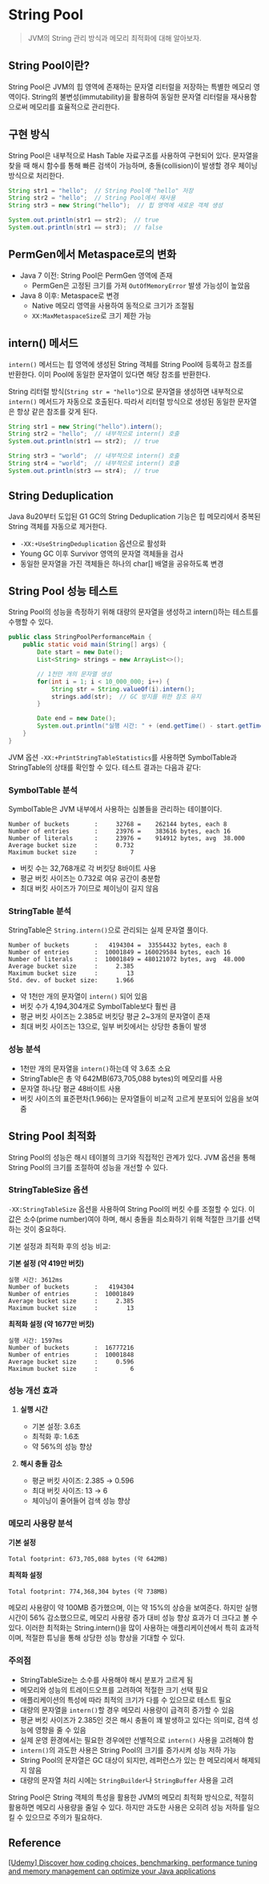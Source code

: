 # String Pool

> JVM의 String 관리 방식과 메모리 최적화에 대해 알아보자.

## String Pool이란?
String Pool은 JVM의 힙 영역에 존재하는 문자열 리터럴을 저장하는 특별한 메모리 영역이다. String의 불변성(immutability)을 활용하여 동일한 문자열 리터럴을 재사용함으로써 메모리를 효율적으로 관리한다.

## 구현 방식
String Pool은 내부적으로 Hash Table 자료구조를 사용하여 구현되어 있다. 문자열을 찾을 때 해시 함수를 통해 빠른 검색이 가능하며, 충돌(collision)이 발생할 경우 체이닝 방식으로 처리한다.

```java
String str1 = "hello";  // String Pool에 "hello" 저장
String str2 = "hello";  // String Pool에서 재사용
String str3 = new String("hello");  // 힙 영역에 새로운 객체 생성

System.out.println(str1 == str2);  // true
System.out.println(str1 == str3);  // false
```

## PermGen에서 Metaspace로의 변화
- Java 7 이전: String Pool은 PermGen 영역에 존재
  - PermGen은 고정된 크기를 가져 `OutOfMemoryError` 발생 가능성이 높았음
- Java 8 이후: Metaspace로 변경
  - Native 메모리 영역을 사용하여 동적으로 크기가 조절됨
  - `XX:MaxMetaspaceSize`로 크기 제한 가능

## intern() 메서드
`intern()` 메서드는 힙 영역에 생성된 String 객체를 String Pool에 등록하고 참조를 반환한다. 이미 Pool에 동일한 문자열이 있다면 해당 참조를 반환한다.

String 리터럴 방식(`String str = "hello"`)으로 문자열을 생성하면 내부적으로 `intern()` 메서드가 자동으로 호출된다. 따라서 리터럴 방식으로 생성된 동일한 문자열은 항상 같은 참조를 갖게 된다.

```java
String str1 = new String("hello").intern();
String str2 = "hello";  // 내부적으로 intern() 호출
System.out.println(str1 == str2);  // true

String str3 = "world";  // 내부적으로 intern() 호출
String str4 = "world";  // 내부적으로 intern() 호출
System.out.println(str3 == str4);  // true
```

## String Deduplication
Java 8u20부터 도입된 G1 GC의 String Deduplication 기능은 힙 메모리에서 중복된 String 객체를 자동으로 제거한다.

- `-XX:+UseStringDeduplication` 옵션으로 활성화
- Young GC 이후 Survivor 영역의 문자열 객체들을 검사
- 동일한 문자열을 가진 객체들은 하나의 char[] 배열을 공유하도록 변경

## String Pool 성능 테스트
String Pool의 성능을 측정하기 위해 대량의 문자열을 생성하고 intern()하는 테스트를 수행할 수 있다.

```java
public class StringPoolPerformanceMain {
    public static void main(String[] args) {
        Date start = new Date();
        List<String> strings = new ArrayList<>();

        // 1천만 개의 문자열 생성
        for(int i = 1; i < 10_000_000; i++) {
            String str = String.valueOf(i).intern();
            strings.add(str);  // GC 방지를 위한 참조 유지
        }

        Date end = new Date();
        System.out.println("실행 시간: " + (end.getTime() - start.getTime()) + "ms");
    }
}
```

JVM 옵션 `-XX:+PrintStringTableStatistics`를 사용하면 SymbolTable과 StringTable의 상태를 확인할 수 있다. 테스트 결과는 다음과 같다:

### SymbolTable 분석
SymbolTable은 JVM 내부에서 사용하는 심볼들을 관리하는 테이블이다.
```text
Number of buckets       :     32768 =    262144 bytes, each 8
Number of entries       :     23976 =    383616 bytes, each 16
Number of literals      :     23976 =    914912 bytes, avg  38.000
Average bucket size     :     0.732
Maximum bucket size     :         7
```
- 버킷 수는 32,768개로 각 버킷당 8바이트 사용
- 평균 버킷 사이즈는 0.732로 여유 공간이 충분함
- 최대 버킷 사이즈가 7이므로 체이닝이 길지 않음

### StringTable 분석
StringTable은 `String.intern()`으로 관리되는 실제 문자열 풀이다.
```text
Number of buckets       :   4194304 =  33554432 bytes, each 8
Number of entries       :  10001849 = 160029584 bytes, each 16
Number of literals      :  10001849 = 480121072 bytes, avg  48.000
Average bucket size     :     2.385
Maximum bucket size     :        13
Std. dev. of bucket size:     1.966
```
- 약 1천만 개의 문자열이 `intern()` 되어 있음
- 버킷 수가 4,194,304개로 SymbolTable보다 훨씬 큼
- 평균 버킷 사이즈는 2.385로 버킷당 평균 2~3개의 문자열이 존재
- 최대 버킷 사이즈는 13으로, 일부 버킷에서는 상당한 충돌이 발생

### 성능 분석
- 1천만 개의 문자열을 `intern()`하는데 약 3.6초 소요
- StringTable은 총 약 642MB(673,705,088 bytes)의 메모리를 사용
- 문자열 하나당 평균 48바이트 사용
- 버킷 사이즈의 표준편차(1.966)는 문자열들이 비교적 고르게 분포되어 있음을 보여줌

## String Pool 최적화
String Pool의 성능은 해시 테이블의 크기와 직접적인 관계가 있다. JVM 옵션을 통해 String Pool의 크기를 조절하여 성능을 개선할 수 있다.

### StringTableSize 옵션
`-XX:StringTableSize` 옵션을 사용하여 String Pool의 버킷 수를 조절할 수 있다. 이 값은 소수(prime number)여야 하며, 해시 충돌을 최소화하기 위해 적절한 크기를 선택하는 것이 중요하다.

기본 설정과 최적화 후의 성능 비교:

**기본 설정 (약 419만 버킷)**
```text
실행 시간: 3612ms
Number of buckets       :   4194304
Number of entries       :  10001849
Average bucket size     :     2.385
Maximum bucket size     :        13
```

**최적화 설정 (약 1677만 버킷)**
```text
실행 시간: 1597ms
Number of buckets       :  16777216
Number of entries       :  10001848
Average bucket size     :     0.596
Maximum bucket size     :         6
```

### 성능 개선 효과
1. **실행 시간**
   - 기본 설정: 3.6초
   - 최적화 후: 1.6초
   - 약 56%의 성능 향상

2. **해시 충돌 감소**
   - 평균 버킷 사이즈: 2.385 → 0.596
   - 최대 버킷 사이즈: 13 → 6
   - 체이닝이 줄어들어 검색 성능 향상
  
### 메모리 사용량 분석
**기본 설정**
```text
Total footprint: 673,705,088 bytes (약 642MB)
```

**최적화 설정**
```text
Total footprint: 774,368,304 bytes (약 738MB)
```

메모리 사용량이 약 100MB 증가했으며, 이는 약 15%의 상승을 보여준다. 하지만 실행 시간이 56% 감소했으므로, 메모리 사용량 증가 대비 성능 향상 효과가 더 크다고 볼 수 있다. 이러한 최적화는 String.intern()을 많이 사용하는 애플리케이션에서 특히 효과적이며, 적절한 튜닝을 통해 상당한 성능 향상을 기대할 수 있다.

### 주의점
- StringTableSize는 소수를 사용해야 해시 분포가 고르게 됨
- 메모리와 성능의 트레이드오프를 고려하여 적절한 크기 선택 필요
- 애플리케이션의 특성에 따라 최적의 크기가 다를 수 있으므로 테스트 필요
- 대량의 문자열을 `intern()`할 경우 메모리 사용량이 급격히 증가할 수 있음
- 평균 버킷 사이즈가 2.385인 것은 해시 충돌이 꽤 발생하고 있다는 의미로, 검색 성능에 영향을 줄 수 있음
- 실제 운영 환경에서는 필요한 경우에만 선별적으로 `intern()` 사용을 고려해야 함
- `intern()`의 과도한 사용은 String Pool의 크기를 증가시켜 성능 저하 가능
- String Pool의 문자열은 GC 대상이 되지만, 레퍼런스가 있는 한 메모리에서 해제되지 않음
- 대량의 문자열 처리 시에는 `StringBuilder`나 `StringBuffer` 사용을 고려

String Pool은 String 객체의 특성을 활용한 JVM의 메모리 최적화 방식으로, 적절히 활용하면 메모리 사용량을 줄일 수 있다. 하지만 과도한 사용은 오히려 성능 저하를 일으킬 수 있으므로 주의가 필요하다.

## Reference
[[Udemy] Discover how coding choices, benchmarking, performance tuning and memory management can optimize your Java applications](https://www.udemy.com/course/java-application-performance-and-memory-management/)
